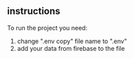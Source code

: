 ## instructions

To run the project you need:

1. change ".env copy" file name to ".env"
2. add your data from firebase to the file
